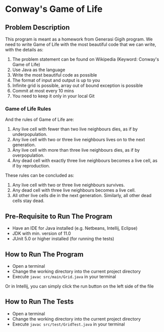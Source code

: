# Conway's Game of Life

## Problem Description
This program is meant as a homework from Generasi Gigih program. We need to write Game of Life with the most beautiful code that we can write, with the details as:
1. The problem statement can be found on Wikipedia (Keyword: Conway's Game of Life)
2. Use Java as the language
3. Write the most beautiful code as possible
4. The format of input and output is up to you
5. Infinite grid is possible, array out of bound exception is possible
6. Commit at most every 10 mins
7. You need to keep it only in your local Git

### Game of Life Rules

And the rules of Game of Life are:
1. Any live cell with fewer than two live neighbours dies, as if by underpopulation.
2. Any live cell with two or three live neighbours lives on to the next generation.
3. Any live cell with more than three live neighbours dies, as if by overpopulation.
4. Any dead cell with exactly three live neighbours becomes a live cell, as if by reproduction.

These rules can be concluded as:
1. Any live cell with two or three live neighbours survives.
2. Any dead cell with three live neighbours becomes a live cell.
3. All other live cells die in the next generation. Similarly, all other dead cells stay dead.

## Pre-Requisite to Run The Program
- Have an IDE for Java installed (e.g. Netbeans, Intellij, Eclipse)
- JDK with min. version of 11.0
- JUnit 5.0 or higher installed (for running the tests)

## How to Run The Program
- Open a terminal
- Change the working directory into the current project directory
- Execute `javac src/main/Grid.java` in your terminal

Or in Intellij, you can simply click the run button on the left side of the file

## How to Run The Tests
- Open a terminal
- Change the working directory into the current project directory
- Execute `javac src/test/GridTest.java` in your terminal